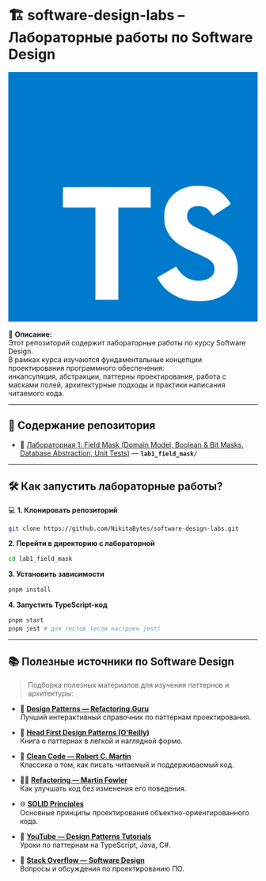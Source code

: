 # 🏗️ software-design-labs – Лабораторные работы по Software Design

![Software Design](https://raw.githubusercontent.com/gilbarbara/logos/main/logos/typescript.svg)

📌 **Описание:**  
Этот репозиторий содержит лабораторные работы по курсу Software Design.  
В рамках курса изучаются фундаментальные концепции проектирования программного обеспечения:  
инкапсуляция, абстракции, паттерны проектирования, работа с масками полей, архитектурные подходы и практики написания читаемого кода.

---

## 🚀 **Содержание репозитория**

- 🔹 [Лабораторная 1: Field Mask (Domain Model, Boolean & Bit Masks, Database Abstraction, Unit Tests)](lab1_field_mask/) — **`lab1_field_mask/`**

---

## 🛠 **Как запустить лабораторные работы?**

💻 **1. Клонировать репозиторий**

```sh
git clone https://github.com/NikitaBytes/software-design-labs.git
```

**2. Перейти в директорию с лабораторной**

```sh
cd lab1_field_mask
```

**3. Установить зависимости**

```sh
pnpm install
```

**4. Запустить TypeScript-код**

```sh
pnpm start
pnpm jest # для тестов (если настроен jest)
```

---

## 📚 **Полезные источники по Software Design**

> Подборка полезных материалов для изучения паттернов и архитектуры:

- 📘 [**Design Patterns — Refactoring.Guru**](https://refactoring.guru/design-patterns)  
  Лучший интерактивный справочник по паттернам проектирования.

- 📗 [**Head First Design Patterns (O’Reilly)**](https://www.oreilly.com/library/view/head-first-design/0596007124/)  
  Книга о паттернах в легкой и наглядной форме.

- 📙 [**Clean Code — Robert C. Martin**](https://en.wikipedia.org/wiki/Robert_C._Martin#Clean_Code)  
  Классика о том, как писать читаемый и поддерживаемый код.

- 🧑‍💻 [**Refactoring — Martin Fowler**](https://en.wikipedia.org/wiki/Code_refactoring)  
  Как улучшать код без изменения его поведения.

- 🌐 [**SOLID Principles**](https://en.wikipedia.org/wiki/SOLID)  
  Основные принципы проектирования объектно-ориентированного кода.

- 🎥 [**YouTube — Design Patterns Tutorials**](https://www.youtube.com/results?search_query=design+patterns+typescript)  
  Уроки по паттернам на TypeScript, Java, C#.

- 💬 [**Stack Overflow — Software Design**](https://stackoverflow.com/questions/tagged/software-design)  
  Вопросы и обсуждения по проектированию ПО.

